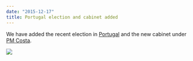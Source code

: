 ```yaml
---
date: "2015-12-17"
title: Portugal election and cabinet added
---
```


We have added the recent election in [Portugal](http://www.parlgov.org/explore/prt/election/2015-10-04/) and the new cabinet under [PM Costa](http://www.parlgov.org/explore/prt/cabinet/2015-11-26/).

![](/images/parliament-sweden.jpg)
